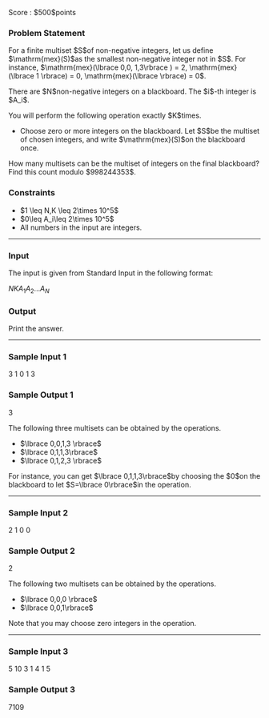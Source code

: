 
<div>

<span>

<span>

<p>
Score : $500$points
</p>

<div>

<section>

### **Problem Statement**

<p>
For a finite multiset $S$of non-negative integers, let us define $\mathrm{mex}(S)$as the smallest non-negative integer not in $S$. For instance, $\mathrm{mex}(\lbrace 0,0, 1,3\rbrace ) = 2, \mathrm{mex}(\lbrace 1 \rbrace) = 0, \mathrm{mex}(\lbrace  \rbrace) = 0$.
</p>

<p>
There are $N$non-negative integers on a blackboard. The $i$-th integer is $A_i$.
</p>

<p>
You will perform the following operation exactly $K$times.
</p>

<ul>

<li>
Choose zero or more integers on the blackboard. Let $S$be the multiset of chosen integers, and write $\mathrm{mex}(S)$on the blackboard once.
</li>

</ul>

<p>
How many multisets can be the multiset of integers on the final blackboard? Find this count modulo $998244353$.
</p>

</section>

</div>

<div>

<section>

### **Constraints**

<ul>

<li>
$1 \leq N,K \leq 2\times 10^5$
</li>

<li>
$0\leq A_i\leq 2\times 10^5$
</li>

<li>
All numbers in the input are integers.
</li>

</ul>

</section>

</div>

---

<div>

<div>

<section>

### **Input**

<p>
The input is given from Standard Input in the following format:
</p>

<div>

$N$$K$$A_1$$A_2$$\ldots$$A_N$
</div>

</section>

</div>

<div>

<section>

### **Output**

<p>
Print the answer.
</p>

</section>

</div>

</div>

---

<div>

<section>

### **Sample Input 1**

<div>

3 1
0 1 3

</div>

</section>

</div>

<div>

<section>

### **Sample Output 1**

<div>

3

</div>

<p>
The following three multisets can be obtained by the operations.
</p>

<ul>

<li>
$\lbrace 0,0,1,3 \rbrace$
</li>

<li>
$\lbrace 0,1,1,3\rbrace$
</li>

<li>
$\lbrace 0,1,2,3 \rbrace$
</li>

</ul>

<p>
For instance, you can get $\lbrace 0,1,1,3\rbrace$by choosing the $0$on the blackboard to let $S=\lbrace 0\rbrace$in the operation.
</p>

</section>

</div>

---

<div>

<section>

### **Sample Input 2**

<div>

2 1
0 0

</div>

</section>

</div>

<div>

<section>

### **Sample Output 2**

<div>

2

</div>

<p>
The following two multisets can be obtained by the operations.
</p>

<ul>

<li>
$\lbrace 0,0,0 \rbrace$
</li>

<li>
$\lbrace 0,0,1\rbrace$
</li>

</ul>

<p>
Note that you may choose zero integers in the operation.
</p>

</section>

</div>

---

<div>

<section>

### **Sample Input 3**

<div>

5 10
3 1 4 1 5

</div>

</section>

</div>

<div>

<section>

### **Sample Output 3**

<div>

7109

</div>

</section>

</div>

</span>

</span>

</div>
